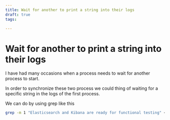 ```yaml
---
title: Wait for another to print a string into their logs
draft: true
tags: 

---
```

# Wait for another to print a string into their logs
I have had many occasions when a process needs to wait for another process to start.

In order to synchronize these two process we could thing of waiting for a specific string in the logs of the first process.

We can do by using grep like this

```bash
grep -m 1 "Elasticsearch and Kibana are ready for functional testing" <(tail -f {{.KIBANA_FTR_SERVER_LOG}})
```